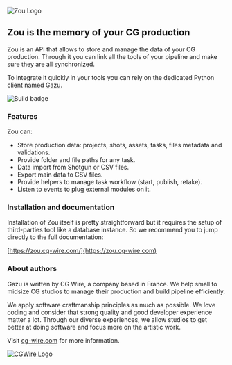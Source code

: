 ![Zou Logo](https://zou.cg-wire.com/zou.png)

## Zou is the memory of your CG production

Zou is an API that allows to store and manage the data of your CG production.
Through it you can link all the tools of your pipeline and make sure they are
all synchronized. 

To integrate it quickly in your tools you can rely on the dedicated Python
client 
named [Gazu](https://gazu.cg-wire.com). 

![Build badge](https://travis-ci.org/cgwire/zou.svg?branch=master)

### Features 

Zou can:

* Store production data: projects, shots, assets, tasks, files
  metadata and validations.
* Provide folder and file paths for any task.
* Data import from Shotgun or CSV files.
* Export main data to CSV files.
* Provide helpers to manage task workflow (start, publish, retake).
* Listen to events to plug external modules on it.


### Installation and documentation

Installation of Zou itself is pretty straightforward but it requires the setup
of third-parties tool like a database instance. So we recommend you to jump
directly to the full documentation:

[https://zou.cg-wire.com/](https://zou.cg-wire.com)

### About authors

Gazu is written by CG Wire, a company based in France. We help small to
midsize CG studios to manage their production and build pipeline efficiently.

We apply software craftmanship principles as much as possible. We love
coding and consider that strong quality and good developer experience matter a
 lot.
Through our diverse experiences, we allow studios to get better at doing
software and focus more on the artistic work.

Visit [cg-wire.com](https://cg-wire.com) for more information.

[![CGWire Logo](https://zou.cg-wire.com/cgwire.png)](https://cgwire.com)
